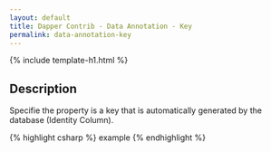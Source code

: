 ```yaml
---
layout: default
title: Dapper Contrib - Data Annotation - Key
permalink: data-annotation-key
---
```


{% include template-h1.html %}

## Description
Specifie the property is a key that is automatically generated by the database (Identity Column).

{% highlight csharp %}
example
{% endhighlight %}
